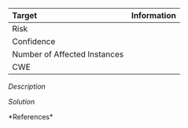 <!--{% load md %}--><!--{% for alert in site.alerts %}-->
*<!--{{alert.name}}-->*

| Target | Information |
| :--- | :--- |
| Risk | <!--{{alert.riskdesc}}--> |
| Confidence | <!--{{alert.confidencedesc}}--> |
| Number of Affected Instances | <!--{{alert.count}}--> |
| CWE | [<!--{{alert.cweid}}-->](https://cwe.mitre.org/data/definitions/<!--{{alert.cweid}}-->.html) |

*Description*

<!--{% autoescape off %}--><!--{{alert.desc}}--><!--{% endautoescape %}-->

*Solution*

<!--{% autoescape off %}--><!--{{alert.solution}}--><!--{% endautoescape %}-->

<!--{% if alert.reference %}-->*References*

<!--{% autoescape off %}--><!--{{reference}}--><!--{% endautoescape %}-->
<!--{% endif %}-->
<!--{% endfor %}-->